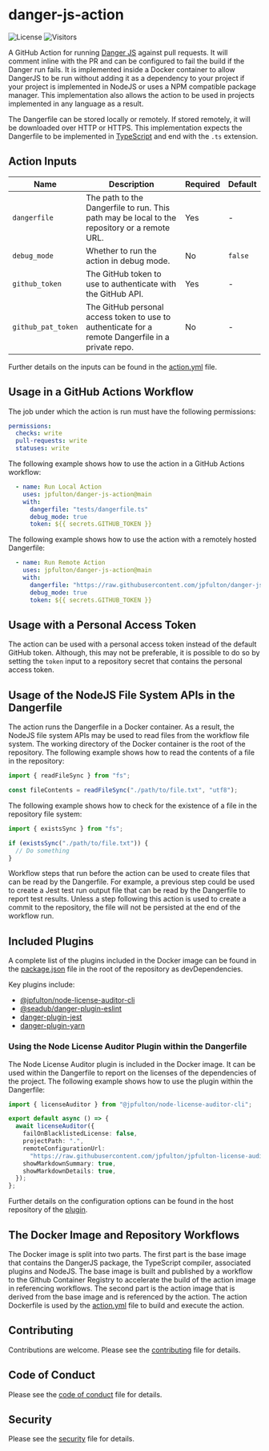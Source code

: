 # danger-js-action

![License](https://img.shields.io/badge/License-MIT-blue)
![Visitors](https://visitor-badge.laobi.icu/badge?page_id=jpfulton.danger-js-action)

A GitHub Action for running [Danger JS](https://danger.systems/js/) against pull requests.
It will comment inline with the PR and can be configured to fail the build if the Danger run fails.
It is implemented inside a Docker container to allow DangerJS to be run without adding it as
a dependency to your project if your project is implemented in NodeJS or uses a NPM compatible
package manager. This implementation also allows the action to be used in projects implemented
in any language as a result.

The Dangerfile can be stored locally or remotely. If stored remotely, it will be downloaded
over HTTP or HTTPS. This implementation expects the Dangerfile to be implemented in
[TypeScript](https://www.typescriptlang.org/) and end with the `.ts` extension.

## Action Inputs

| Name | Description | Required | Default |
| --- | --- | --- | --- |
| `dangerfile` | The path to the Dangerfile to run. This path may be local to the repository or a remote URL. | Yes | - |
| `debug_mode` | Whether to run the action in debug mode. | No | `false` |
| `github_token` | The GitHub token to use to authenticate with the GitHub API. | Yes | - |
| `github_pat_token` | The GitHub personal access token to use to authenticate for a remote Dangerfile in a private repo. | No | - |

Further details on the inputs can be found in the [action.yml](action.yml) file.

## Usage in a GitHub Actions Workflow

The job under which the action is run must have the following permissions:

```yaml
permissions:
  checks: write
  pull-requests: write
  statuses: write
```

The following example shows how to use the action in a GitHub Actions workflow:

```yaml
  - name: Run Local Action
    uses: jpfulton/danger-js-action@main
    with:
      dangerfile: "tests/dangerfile.ts"
      debug_mode: true
      token: ${{ secrets.GITHUB_TOKEN }}
```

The following example shows how to use the action with a remotely hosted Dangerfile:

```yaml
  - name: Run Remote Action
    uses: jpfulton/danger-js-action@main
    with:
      dangerfile: "https://raw.githubusercontent.com/jpfulton/danger-js-action/main/tests/dangerfile.ts"
      debug_mode: true
      token: ${{ secrets.GITHUB_TOKEN }}
```

## Usage with a Personal Access Token

The action can be used with a personal access token instead of the default GitHub token.
Although, this may not be preferable, it is possible to do so by setting the `token` input
to a repository secret that contains the personal access token.

## Usage of the NodeJS File System APIs in the Dangerfile

The action runs the Dangerfile in a Docker container. As a result, the NodeJS file system APIs
may be used to read files from the workflow file system. The working directory of the Docker
container is the root of the repository. The following example shows how to read the contents
of a file in the repository:

```typescript
import { readFileSync } from "fs";

const fileContents = readFileSync("./path/to/file.txt", "utf8");
```

The following example shows how to check for the existence of a file in the repository
file system:

```typescript
import { existsSync } from "fs";

if (existsSync("./path/to/file.txt")) {
  // Do something
}
```

Workflow steps that run before the action can be used to create files that can be read
by the Dangerfile. For example, a previous step could be used to create a Jest test run
output file that can be read by the Dangerfile to report test results. Unless a step following
this action is used to create a commit to the repository, the file will not be persisted
at the end of the workflow run.

## Included Plugins

A complete list of the plugins included in the Docker image can be found in the
[package.json](./package.json) file in the root of the repository as devDependencies.

Key plugins include:

- [@jpfulton/node-license-auditor-cli](https://www.npmjs.com/package/@jpfulton/node-license-auditor-cli)
- [@seadub/danger-plugin-eslint](https://www.npmjs.com/package/@seadub/danger-plugin-eslint)
- [danger-plugin-jest](https://www.npmjs.com/package/danger-plugin-jest)
- [danger-plugin-yarn](https://www.npmjs.com/package/danger-plugin-yarn)

### Using the Node License Auditor Plugin within the Dangerfile

The Node License Auditor plugin is included in the Docker image. It can be used within the
Dangerfile to report on the licenses of the dependencies of the project. The following
example shows how to use the plugin within the Dangerfile:

```typescript
import { licenseAuditor } from "@jpfulton/node-license-auditor-cli";

export default async () => {
  await licenseAuditor({
    failOnBlacklistedLicense: false,
    projectPath: ".",
    remoteConfigurationUrl:
      "https://raw.githubusercontent.com/jpfulton/jpfulton-license-audits/main/.license-checker.json",
    showMarkdownSummary: true,
    showMarkdownDetails: true,
  });
};
```

Further details on the configuration options can be found in the host repository of the
[plugin](https://github.com/jpfulton/node-license-auditor-cli).

## The Docker Image and Repository Workflows

The Docker image is split into two parts. The first part is the base image that contains
the DangerJS package, the TypeScript compiler, associated plugins and NodeJS. The base
image is built and published by a workflow to the Github Container Registry to accelerate
the build of the action image in referencing workflows. The second part is the action
image that is derived from the base image and is referenced by the action. The action
Dockerfile is used by the [action.yml](./action.yml) file to build and execute the action.

## Contributing

Contributions are welcome. Please see the [contributing](CONTRIBUTING.md) file for details.

## Code of Conduct

Please see the [code of conduct](CODE_OF_CONDUCT.md) file for details.

## Security

Please see the [security](SECURITY.md) file for details.
